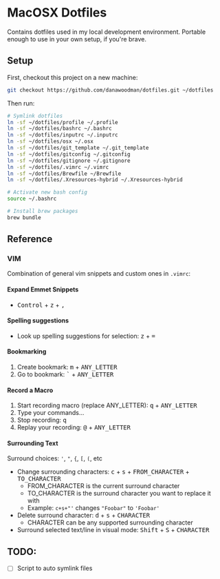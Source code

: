 # MacOSX Dotfiles

Contains dotfiles used in my local development environment. Portable enough to use in your own setup, if you're brave.

## Setup

First, checkout this project on a new machine:

```bash
git checkout https://github.com/danawoodman/dotfiles.git ~/dotfiles
```

Then run:

```bash
# Symlink dotfiles
ln -sf ~/dotfiles/profile ~/.profile
ln -sf ~/dotfiles/bashrc ~/.bashrc
ln -sf ~/dotfiles/inputrc ~/.inputrc
ln -sf ~/dotfiles/osx ~/.osx
ln -sf ~/dotfiles/git_template ~/.git_template
ln -sf ~/dotfiles/gitconfig ~/.gitconfig
ln -sf ~/dotfiles/gitignore ~/.gitignore
ln -sf ~/dotfiles/.vimrc ~/.vimrc
ln -sf ~/dotfiles/Brewfile ~/Brewfile
ln -sf ~/dotfiles/.Xresources-hybrid ~/.Xresources-hybrid

# Activate new bash config
source ~/.bashrc

# Install brew packages
brew bundle
```


## Reference


### VIM

Combination of general vim snippets and custom ones in `.vimrc`:


#### Expand Emmet Snippets

- <kbd>Control</kbd> + <kbd>z</kbd> + <kbd>,</kbd>


#### Spelling suggestions

- Look up spelling suggestions for selection: <kbd>z</kbd> + <kbd>=</kbd>

#### Bookmarking

1. Create bookmark: <kbd>m</kbd> + <kbd>ANY_LETTER</kbd>
2. Go to bookmark: <kbd>\`</kbd> + <kbd>ANY_LETTER</kbd>


#### Record a Macro

1. Start recording macro (replace ANY_LETTER): <kbd>q</kbd> + <kbd>ANY_LETTER</kbd>
2. Type your commands...
3. Stop recording: <kbd>q</kbd>
4. Replay your recording: <kbd>@</kbd> + <kbd>ANY_LETTER</kbd>


#### Surrounding Text

Surround choices: `'`, `"`, `{`, `[`, `(`, etc

- Change surrounding characters: <kbd>c</kbd> + <kbd>s</kbd> + <kbd>FROM_CHARACTER</kbd> + <kbd>TO_CHARACTER</kbd>
    - FROM_CHARACTER is the current surround character
    - TO_CHARACTER is the surround character you want to replace it with
    - Example: `c+s+"'` changes `"Foobar"` to `'Foobar'`
- Delete surround character: <kbd>d</kbd> + <kbd>s</kbd> + <kbd>CHARACTER</kbd>
    - CHARACTER can be any supported surrounding character
- Surround selected text/line in visual mode: <kbd>Shift</kbd> + <kbd>S</kbd> + <kbd>CHARACTER</kbd>


## TODO:

- [ ] Script to auto symlink files
